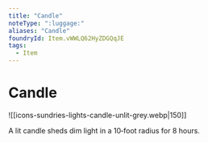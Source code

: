 ```yaml
---
title: "Candle"
noteType: ":luggage:"
aliases: "Candle"
foundryId: Item.vWWLQ62HyZDGQqJE
tags:
  - Item
---
```


# Candle
![[icons-sundries-lights-candle-unlit-grey.webp|150]]

A lit candle sheds dim light in a 10‐foot radius for 8 hours.
